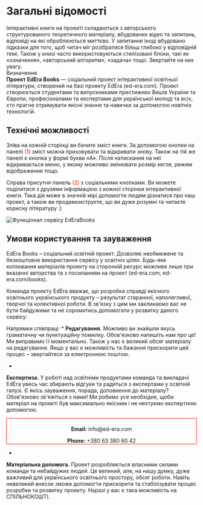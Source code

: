 <h1>Загальні відомості</h1>
Інтерактивні книги на проекті складаються з авторського структурованого теоретичного матеріалу, вбудованих відео та запитань, відповіді на які оброблюються миттєво. У запитання іноді вбудовано підказки для того, щоб читач міг розібратися більш глибоко у відповідній темі. Також у книзі часто використовуються стилізовані блоки, такі як «означення», «авторський алгоритм», «задача» тощо. Звертайте на них увагу. 

<div class="eoz-wrap">
<span class="eoz">Визначення</span>
<div class="eoz-text">
<b>Проект EdEra Books</b> — соціальний проект інтерактивної освітньої літератури, створений на базі проекту EdEra (ed-era.com). Проект створюється студентами та випускниками престижних Вишів України та Європи, професіоналами та експертами для української молоді та всіх, хто прагне отримувати якісні знання та навички за допомогою новітніх технологій. 
</div>
</div>

<h2>Технічні можливості</h2>
Зліва на кожній сторінці ви бачите зміст книги. За допомогою кнопки на панелі <span style="color:red">(1)</span> зміст можна приховувати та відкривати знову. Також на тій же панелі є кнопка у формі букви «А». Після натискання на неї відкривається меню, у якому можливо змінювати розмір кегля, режим відображення тощо. 

Справа присутня панель <span style="color:red">(2)</span> з соціальними кнопками. Ви можете поділитися з друзями інформацією з кожної сторінки інтерактивної книги. Така дія може в значній мірі допомогти людям дізнатися про наш проект, а також ви продемонструєте, що ви дуже розумні та читаєте корисну літературу :)


<img class="image"  src="https://rawgit.com/chudaol/ed-era-book-physics/master/book/vstupne_slovo1.png" alt="Функціонал сервісу EdEraBooks" />


<h2>Умови користування та зауваження </h2>

EdEra Books – соціальний освітній проект. Дозволяє необмежене та безкоштовне використання сервісу у освітніх цілях. Будь-яке копіювання матеріалів проекту на сторонній ресурс можливе лише при вказанні авторства та з посиланням на проект (ed-era.com, ed-era.com/books). 

Команда проекту EdEra вважає, що розробка справді якісного освітнього українського продукту – результат старанної, наполегливої, творчої та колективної роботи. В зв'язку з цим ми закликаємо вас не бути байдужими та не соромитись допомогати у розвитку даного сервісу:

Напрямки співпраці:
* 
 **Редагування.** Можливо ви знайшли якусь граматичну чи пунктуаційну помилку. Обов'язково напишіть нам про це! Ми виправимо її моментально. Також у нас є великий обсяг матеріалу на редагування. Якщо у вас є можливість та бажання прискорити цей процес – звертайтеся за електронною поштою.  

* 
**Експертиза.** У роботі над освітніми продуктами команда та викладачі EdEra увесь час збирають відгуки та радяться з експертами у освітній галузі. Є якісь зауваження, порада, доповнення до матеріалу? Обов'язково зв'яжіться з нами! Ми робимо усе необхідне, щоби матеріал на проекті був максимально якісним і не нехтуємо експертною допомогою. 

<div align="center" style="border:1px solid red; padding-top:5px; margin-bottom:10px;">
<p><b>Email:</b> info@ed-era.com</p>
<b>Phone:</b> +380 63 380 60 42
</div>

* 
 **Матеріальна допомога.** Проект розробляється власними силами команди та небайдужих людей.  Це великий, але, на нашу думку, дуже важливий для українського освітнього простору, обсяг роботи. Навіть невеликий внесок зможе допомогти прискорити та стабілізувати процес розробки та розвитку проекту. Наразі у вас є така можливість на СПІЛЬНОКОШТІ. 